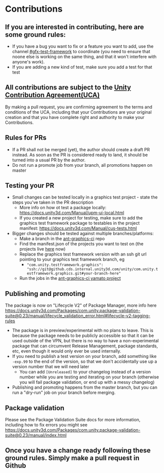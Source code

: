 # Contributions

## If you are interested in contributing, here are some ground rules:
* If you have a bug you want to fix or a feature you want to add, use the channel [#gfx-test-framework](https://unity.slack.com/archives/CHSTN3FFX) to coordinate (you need to ensure that noone else is working on the same thing, and that it won't interfere with anyone's work).
* If you are adding a new kind of test, make sure you add a test for that test

## All contributions are subject to the [Unity Contribution Agreement(UCA)](https://unity3d.com/legal/licenses/Unity_Contribution_Agreement)
By making a pull request, you are confirming agreement to the terms and conditions of the UCA, including that your Contributions are your original creation and that you have complete right and authority to make your Contributions.

## Rules for PRs
* If a PR shall not be merged (yet), the author should create a draft PR instead. As soon as the PR is considered ready to land, it should be turned into a usual PR by the author.
* Do not run a promote job from your branch, all promotions happen on master

## Testing your PR
* Small changes can be tested locally in a graphics test project - state the steps you've taken in the PR description
    * More info on how ot test a package locally: https://docs.unity3d.com/Manual/upm-ui-local.html
    * If you created a new project for testing, make sure to add the graphics test framework package to testables in the project manifest: https://docs.unity3d.com/Manual/cus-tests.html
* Bigger changes should be tested against multiple branches/platforms:
    * Make a branch in the [ant-graphics-ci](https://github.cds.internal.unity3d.com/unity/ant-graphics-ci) repo
    * Find the manifest.json of the projects you want to test on (the projects live [here](https://github.cds.internal.unity3d.com/unity/unity/tree/trunk/Tests/SRPTests/Projects) now)
    * Replace the graphics test framework version with an ssh git url pointing to your graphics test framework branch, eg
        * `"com.unity.testframework.graphics": "ssh://git@github.cds.internal.unity3d.com/unity/com.unity.testframework.graphics.git#your-branch-here"`
    * Run the jobs in the [ant-graphics-ci yamato project](https://unity-ci.cds.internal.unity3d.com/project/1647)

## Publishing and promoting
The package is now on "Lifecycle V2" of Package Manager, more info here https://docs.unity3d.com/Packages/com.unity.package-validation-suite@0.23/manual/lifecycle_validation_error.html#lifecycle-v2-tagging-rules

* The package is in preview/experimental with no plans to leave. This is because the package needs to be publicly accessible so that it can be used outside of the VPN, but there is no way to have a non-experimental package that can circumvent Release Management, package standards, etc, even though it would only ever be used internally.
* If you need to publish a test version on your branch, add something like `-exp.99` to the end of the version, so that we don't accidentally use up a version number that we will need later
    * You can add `[Unreleased]` to your changelog instead of a version number while you are testing and iterating on your branch (otherwise you will fail package validation, or end up with a messy changelog)
* Publishing and promoting happens from the master branch, but you can run a "dry-run" job on your branch before merging.

## Package validation
Please see the Package Validation Suite docs for more information, including how to fix errors you might see https://docs.unity3d.com/Packages/com.unity.package-validation-suite@0.23/manual/index.html

## Once you have a change ready following these ground rules. Simply make a pull request in Github
